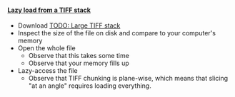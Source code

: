 <h4 id="lazy_tiff"><a href="#lazy_tiff">Lazy load from a TIFF stack</a></h4>

- Download [TODO: Large TIFF stack]()
- Inspect the size of the file on disk and compare to your computer's memory
- Open the whole file
    - Observe that this takes some time
    - Observe that your memory fills up
- Lazy-access the file
    - Observe that TIFF chunking is plane-wise, which means that  slicing "at an angle" requires loading everything.